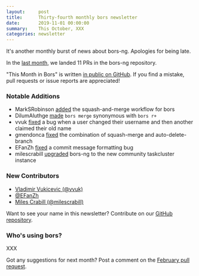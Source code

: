 ```yaml
---
layout:     post
title:      Thirty-fourth monthly bors newsletter
date:       2019-11-01 00:00:00
summary:    This October, XXX
categories: newsletter
---
```


It's another monthly burst of news about bors-ng. Apologies for being late.

In the [last month](https://github.com/bors-ng/bors-ng/pulls?utf8=%E2%9C%93&q=is%3Apr%20is%3Amerged%20closed%3A2019-10-01..2019-10-30),
we landed 11 PRs in the bors-ng repository.

"This Month in Bors" is written [in public on GitHub][GitHub for TMiB].
If you find a mistake, pull requests or issue reports are appreciated!

[GitHub for TMiB]: https://github.com/bors-ng/bors-ng.github.io


### Notable Additions

* MarkSRobinson [added](https://github.com/bors-ng/bors-ng/pull/718) the squash-and-merge workflow for bors
* DilumAluthge [made](https://github.com/bors-ng/bors-ng/pull/746) `bors merge` synonymous with `bors r+`
* vvuk [fixed](https://github.com/bors-ng/bors-ng/pull/770) a bug when a user changed their username and then another claimed their old name
* gmendonca [fixed](https://github.com/bors-ng/bors-ng/pull/778) the combination of squash-merge and auto-delete-branch
* EFanZh [fixed](https://github.com/bors-ng/bors-ng/pull/779) a commit message formatting bug
* milescrabill [upgraded](https://github.com/bors-ng/bors-ng/pull/780) bors-ng to the new community taskcluster instance


### New Contributors

* [Vladimir Vukicevic (@vvuk)](https://github.com/vvuk)
* [@EFanZh](https://github.com/EFanZh)
* [Miles Crabill (@milescrabill)](https://github.com/milescrabill)

Want to see your name in this newsletter? Contribute on our [GitHub repository](https://github.com/bors-ng/bors-ng).


### Who's using bors?

XXX

Got any suggestions for next month?
Post a comment on the [February pull request](https://github.com/bors-ng/bors-ng.github.io/pull/___).
